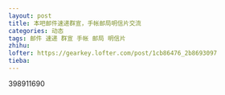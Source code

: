 ```yaml
---
layout: post
title: 本吧邮件速递群宣，手帐邮局明信片交流
categories: 动态
tags: 邮件 速递 群宣 手帐 邮局 明信片
zhihu: 
lofter: https://gearkey.lofter.com/post/1cb86476_2b8693097
tieba: 
---
```


398911690